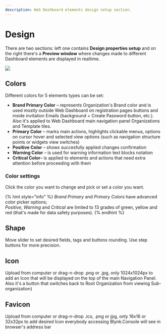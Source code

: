 ```yaml
---
description: Web Dashboard elements design setup section.
---
```


# Design

There are two sections: left one contains **Design properties setup** and on the right there's a **Preview window** where changes made to different Dashboard elements are displayed in realtime.

![](../../../.gitbook/assets/design.gif)

## Colors

Different colors for 5 elements types can be set:

* **Brand Primary Color**  – represents Organization's Brand color and is used mostly outside Web Dashboard on registration pages buttons and inside invitation Emails \(background + Create Password button, etc.\). Also it's applied to Web Dashboard main navigation panel Organizations and Template tiles.
* **Primary Color**  – marks main actions, highlights clickable menus, options on cursor hover and selected view options \(such as navigation structure points or widgets view switches\)
* **Positive Color** – shows succesfully applied changes confirmation
* **Warning Color** – is used for warning information text blocks notation
* **Critical Color**– is applied to elements and actions that need extra attention before proceeding with them

### Color settings

Click the color you want to change and pick or set a color you want.

{% hint style="info" %}
_Brand Primary_ and _Primary Colors_ have advanced color picker options;  
_Positive_, _Warning_ and _Critical_ are limited to 13 grades of green, yellow and red \(that's made for data safety purposes\).
{% endhint %}

## Shape

Move slider to set desired fields, tags and buttons rounding. Use step buttons for more precision.

## Icon

Upload from computer or drag-n-drop .png or .jpg, only 1024x1024px to add an Icon that will be displayed on the top of the main Navigation Panel. Also it's a button that switches back to Root Organization from viewing Sub-organization\)

## Favicon

Upload from computer or drag-n-drop .ico, .png or jpg, only 16x16 or 32x32px to add desired Icon everybody accessing Blynk.Console will see in browser's address bar

